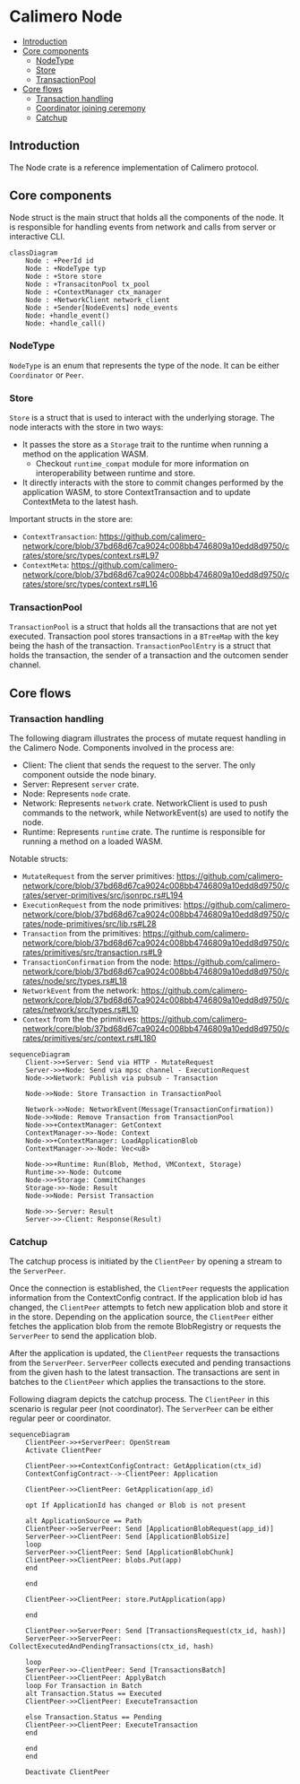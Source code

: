 # Calimero Node

- [Introduction](#introduction)
- [Core components](#core-components)
  - [NodeType](#nodetype)
  - [Store](#store)
  - [TransactionPool](#transactionpool)
- [Core flows](#core-flows)
  - [Transaction handling](#transaction-handling)
  - [Coordinator joining ceremony](#coordinator-joining-ceremony)
  - [Catchup](#catchup)

## Introduction

The Node crate is a reference implementation of Calimero protocol.

## Core components

Node struct is the main struct that holds all the components of the node. It is
responsible for handling events from network and calls from server or
interactive CLI.

```mermaid
classDiagram
    Node : +PeerId id
    Node : +NodeType typ
    Node : +Store store
    Node : +TransacitonPool tx_pool
    Node : +ContextManager ctx_manager
    Node : +NetworkClient network_client
    Node : +Sender[NodeEvents] node_events
    Node: +handle_event()
    Node: +handle_call()
```

### NodeType

`NodeType` is an enum that represents the type of the node. It can be either
`Coordinator` or `Peer`.

### Store

`Store` is a struct that is used to interact with the underlying storage. The
node interacts with the store in two ways:

- It passes the store as a `Storage` trait to the runtime when running a method
  on the application WASM.
  - Checkout `runtime_compat` module for more information on interoperability
    between runtime and store.
- It directly interacts with the store to commit changes performed by the
  application WASM, to store ContextTransaction and to update ContextMeta to the
  latest hash.

Important structs in the store are:

- `ContextTransaction`:
  https://github.com/calimero-network/core/blob/37bd68d67ca9024c008bb4746809a10edd8d9750/crates/store/src/types/context.rs#L97
- `ContextMeta`:
  https://github.com/calimero-network/core/blob/37bd68d67ca9024c008bb4746809a10edd8d9750/crates/store/src/types/context.rs#L16

### TransactionPool

`TransactionPool` is a struct that holds all the transactions that are not yet
executed. Transaction pool stores transactions in a `BTreeMap` with the key
being the hash of the transaction. `TransactionPoolEntry` is a struct that holds
the transaction, the sender of a transaction and the outcomen sender channel.

## Core flows

### Transaction handling

The following diagram illustrates the process of mutate request handling in the
Calimero Node. Components involved in the process are:

- Client: The client that sends the request to the server. The only component
  outside the node binary.
- Server: Represent `server` crate.
- Node: Represents `node` crate.
- Network: Represents `network` crate. NetworkClient is used to push commands to
  the network, while NetworkEvent(s) are used to notify the node.
- Runtime: Represents `runtime` crate. The runtime is responsible for running a
  method on a loaded WASM.

Notable structs:

- `MutateRequest` from the server primitives:
  https://github.com/calimero-network/core/blob/37bd68d67ca9024c008bb4746809a10edd8d9750/crates/server-primitives/src/jsonrpc.rs#L194
- `ExecutionRequest` from the node primitives:
  https://github.com/calimero-network/core/blob/37bd68d67ca9024c008bb4746809a10edd8d9750/crates/node-primitives/src/lib.rs#L28
- `Transaction` from the primitives:
  https://github.com/calimero-network/core/blob/37bd68d67ca9024c008bb4746809a10edd8d9750/crates/primitives/src/transaction.rs#L9
- `TransactionConfirmation` from the node:
  https://github.com/calimero-network/core/blob/37bd68d67ca9024c008bb4746809a10edd8d9750/crates/node/src/types.rs#L18
- `NetworkEvent` from the network:
  https://github.com/calimero-network/core/blob/37bd68d67ca9024c008bb4746809a10edd8d9750/crates/network/src/types.rs#L10
- `Context` from the the primitives:
  https://github.com/calimero-network/core/blob/37bd68d67ca9024c008bb4746809a10edd8d9750/crates/primitives/src/context.rs#L180

```mermaid
sequenceDiagram
    Client->>+Server: Send via HTTP - MutateRequest
    Server->>+Node: Send via mpsc channel - ExecutionRequest
    Node->>Network: Publish via pubsub - Transaction

    Node->>Node: Store Transaction in TransactionPool

    Network->>Node: NetworkEvent(Message(TransactionConfirmation))
    Node->>Node: Remove Transaction from TransactionPool
    Node->>+ContextManager: GetContext
    ContextManager->>-Node: Context
    Node->>+ContextManager: LoadApplicationBlob
    ContextManager->>-Node: Vec<u8>

    Node->>+Runtime: Run(Blob, Method, VMContext, Storage)
    Runtime->>-Node: Outcome
    Node->>+Storage: CommitChanges
    Storage->>-Node: Result
    Node->>Node: Persist Transaction

    Node->>-Server: Result
    Server->>-Client: Response(Result)
```

### Catchup

The catchup process is initiated by the `ClientPeer` by opening a stream to the
`ServerPeer`.

Once the connection is established, the `ClientPeer` requests the application
information from the ContextConfig contract. If the application blob id has
changed, the `ClientPeer` attempts to fetch new application blob and store it in
the store. Depending on the application source, the `ClientPeer` either fetches
the application blob from the remote BlobRegistry or requests the `ServerPeer`
to send the application blob.

After the application is updated, the `ClientPeer` requests the transactions
from the `ServerPeer`. `ServerPeer` collects executed and pending transactions
from the given hash to the latest transaction. The transactions are sent in
batches to the `ClientPeer` which applies the transactions to the store.

Following diagram depicts the catchup process. The `ClientPeer` in this scenario
is regular peer (not coordinator). The `ServerPeer` can be either regular peer
or coordinator.

```mermaid
sequenceDiagram
    ClientPeer->>+ServerPeer: OpenStream
    Activate ClientPeer

    ClientPeer->>+ContextConfigContract: GetApplication(ctx_id)
    ContextConfigContract-->-ClientPeer: Application

    ClientPeer->>ClientPeer: GetApplication(app_id)

    opt If ApplicationId has changed or Blob is not present

    alt ApplicationSource == Path
    ClientPeer->>ServerPeer: Send [ApplicationBlobRequest(app_id)]
    ServerPeer->>ClientPeer: Send [ApplicationBlobSize]
    loop
    ServerPeer->>ClientPeer: Send [ApplicationBlobChunk]
    ClientPeer->>ClientPeer: blobs.Put(app)
    end

    end

    ClientPeer->>ClientPeer: store.PutApplication(app)

    end

    ClientPeer->>ServerPeer: Send [TransactionsRequest(ctx_id, hash)]
    ServerPeer->>ServerPeer: CollectExecutedAndPendingTransactions(ctx_id, hash)

    loop
    ServerPeer->>-ClientPeer: Send [TransactionsBatch]
    ClientPeer->>ClientPeer: ApplyBatch
    loop For Transaction in Batch
    alt Transaction.Status == Executed
    ClientPeer->>ClientPeer: ExecuteTransaction

    else Transaction.Status == Pending
    ClientPeer->>ClientPeer: ExecuteTransaction
    end

    end
    end

    Deactivate ClientPeer
```
